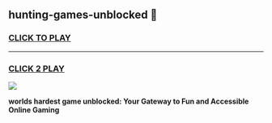 
## hunting-games-unblocked 👋
<h3>
<a href="https://premium.freeplayer.one?title=hunting-games-unblocked&ref=14F">CLICK TO PLAY</a></h3>
<hr>

<h3>
<a href="https://premium.freeplayer.one?title=hunting-games-unblocked&ref=14F">CLICK 2 PLAY</a>
  
</h3>

<a href="https://premium.freeplayer.one?title=hunting-games-unblocked&ref=12F/"><img src="https://clearcache.store/games.png"></a>


**worlds hardest game unblocked: Your Gateway to Fun and Accessible Online Gaming**
